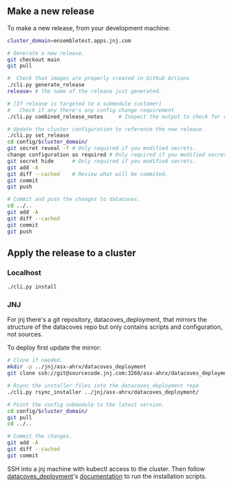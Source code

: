## Make a new release

To make a new release, from your development machine:

```bash
cluster_domain=ensembletest.apps.jnj.com

# Generate a new release.
git checkout main
git pull

#  Check that images are properly created in Github Actions
./cli.py generate_release
release= # The name of the release just generated.

# [If release is targeted to a submodule customer]
#   Check if any there's any config change requirement
./cli.py combined_release_notes     # Inspect the output to check for configuration changes

# Update the cluster configuration to reference the new release.
./cli.py set_release
cd config/$cluster_domain/
git secret reveal -f # Only required if you modified secrets.
change configuration as required # Only required if you modified secrets.
git secret hide      # Only required if you modified secrets.
git add -A
git diff --cached    # Review what will be commited.
git commit
git push

# Commit and push the changes to datacoves.
cd ../..
git add -A
git diff --cached
git commit
git push
```

## Apply the release to a cluster

### Localhost

```bash
./cli.py install
```

### JNJ

For jnj there's a git repository, datacoves_deployment, that mirrors the structure of
the datacoves repo but only contains scripts and configuration, not sources.

To deploy first update the mirror:

```bash
# Clone if needed.
mkdir -p ../jnj/asx-ahrx/datacoves_deployment
git clone ssh://git@sourcecode.jnj.com:3268/asx-ahrx/datacoves_deployment.git ../jnj/asx-ahrx/datacoves_deployment

# Rsync the installer files into the datacoves_deployment repo
./cli.py rsync_installer ../jnj/asx-ahrx/datacoves_deployment/

# Point the config submodule to the latest version.
cd config/$cluster_domain/
git pull
cd ../..

# Commit the changes.
git add -A
git diff --cached
git commit
```

SSH into a jnj machine with kubectl access to the cluster. Then follow
[datacoves_deployment](https://sourcecode.jnj.com/projects/ASX-AHRX/repos/datacoves_deployment/browse)'s
[documentation](../client-docs/jnj/5-deployment.md) to run the installation scripts.
